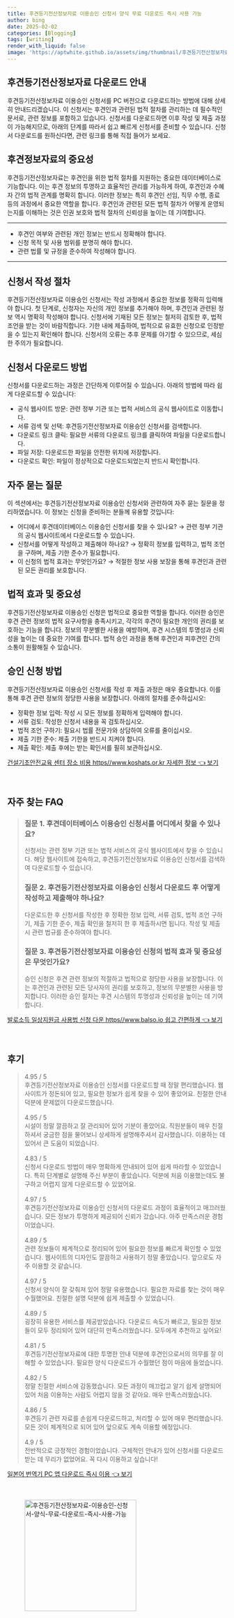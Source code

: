 ```yaml
---
title: 후견등기전산정보자료 이용승인 신청서 양식 무료 다운로드 즉시 사용 가능
author: bing
date: 2025-02-02
categories: [Blogging]
tags: [writing]
render_with_liquid: false
image: 'https://aptwhite.github.io/assets/img/thumbnail/후견등기전산정보자료-이용승인-신청서-양식-무료-다운로드-즉시-사용-가능.webp'
---
```



<h2 id='후견등기전산정보자료_다운로드'>후견등기전산정보자료 다운로드 안내</h2>

<p>후견등기전산정보자료 이용승인 신청서를 PC 버전으로 다운로드하는 방법에 대해 상세히 안내드리겠습니다. 이 신청서는 후견인과 관련된 법적 절차를 관리하는 데 필수적인 문서로, 관련 정보를 포함하고 있습니다. 신청서를 다운로드하면 이후 작성 및 제출 과정이 가능해지므로, 아래의 단계를 따라서 쉽고 빠르게 신청서를 준비할 수 있습니다. 신청서 다운로드를 원하신다면, 관련 링크를 통해 직접 들어가 보세요.</p>

<h2 id='후견정보자료의_중요성'>후견정보자료의 중요성</h2>

<p>후견등기전산정보자료는 후견인을 위한 법적 절차를 지원하는 중요한 데이터베이스로 기능합니다. 이는 후견 정보의 투명하고 효율적인 관리를 가능하게 하여, 후견인과 수혜자 간의 법적 관계를 명확히 합니다. 이러한 정보는 특히 후견인 선임, 직무 수행, 종료 등의 과정에서 중요한 역할을 합니다. 후견인과 관련된 모든 법적 절차가 어떻게 운영되는지를 이해하는 것은 인권 보호와 법적 절차의 신뢰성을 높이는 데 기여합니다.</p>

<hr />

<ul>
    <li>후견인 여부와 관련된 개인 정보는 반드시 정확해야 합니다.</li>
    <li>신청 목적 및 사용 범위를 분명히 해야 합니다.</li>
    <li>관련 법률 및 규정을 준수하여 작성해야 합니다.</li>
</ul>

<hr />

<h2 id='신청서_작성_절차'>신청서 작성 절차</h2>

<p>후견등기전산정보자료 이용승인 신청서는 작성 과정에서 중요한 정보를 정확히 입력해야 합니다. 첫 단계로, 신청자는 자신의 개인 정보를 추가해야 하며, 후견인과 관련된 정보 역시 명확히 작성해야 합니다. 신청서에 기재된 모든 정보는 철저히 검토한 후, 법적 조언을 받는 것이 바람직합니다. 기한 내에 제출하여, 법적으로 유효한 신청으로 인정받을 수 있는지 확인해야 합니다. 신청서의 오류는 추후 문제를 야기할 수 있으므로, 세심한 주의가 필요합니다.</p>

<h2 id='신청서_다운로드_방법'>신청서 다운로드 방법</h2>

<p>신청서를 다운로드하는 과정은 간단하게 이루어질 수 있습니다. 아래의 방법에 따라 쉽게 다운로드할 수 있습니다:</p>

<ul>
    <li>공식 웹사이트 방문: 관련 정부 기관 또는 법적 서비스의 공식 웹사이트로 이동합니다.</li>
    <li>서류 검색 및 선택: 후견등기전산정보자료 이용승인 신청서를 검색합니다.</li>
    <li>다운로드 링크 클릭: 필요한 서류의 다운로드 링크를 클릭하여 파일을 다운로드합니다.</li>
    <li>파일 저장: 다운로드한 파일을 안전한 위치에 저장합니다.</li>
    <li>다운로드 확인: 파일이 정상적으로 다운로드되었는지 반드시 확인합니다.</li>
</ul>

<h2 id='자주_묻는_질문'>자주 묻는 질문</h2>

<p>이 섹션에서는 후견등기전산정보자료 이용승인 신청서와 관련하여 자주 묻는 질문을 정리하였습니다. 이 정보는 신청을 준비하는 분들께 유용할 것입니다:</p>

<ul>
    <li>어디에서 후견데이터베이스 이용승인 신청서를 찾을 수 있나요? → 관련 정부 기관의 공식 웹사이트에서 다운로드할 수 있습니다.</li>
    <li>신청서를 어떻게 작성하고 제출해야 하나요? → 정확히 정보를 입력하고, 법적 조언을 구하며, 제출 기한 준수가 필요합니다.</li>
    <li>이 신청의 법적 효과는 무엇인가요? → 적절한 정보 사용 보장을 통해 후견인과 관련된 모든 권리를 보호합니다.</li>
</ul>

<h2 id='법적_효과_및_중요성'>법적 효과 및 중요성</h2>

<p>후견등기전산정보자료 이용승인 신청은 법적으로 중요한 역할을 합니다. 이러한 승인은 후견 관련 정보의 법적 요구사항을 충족시키고, 각각의 후견이 필요한 개인의 권리를 보호하는 기능을 합니다. 정보의 무분별한 사용을 예방하며, 후견 시스템의 투명성과 신뢰성을 높이는 데 중요한 기여를 합니다. 법적 승인 과정을 통해 후견인과 피후견인 간의 소통이 원활해질 수 있습니다.</p>

<h2 id='승인신청_방법'>승인 신청 방법</h2>

<p>후견등기전산정보자료 이용승인 신청서를 작성 후 제출 과정은 매우 중요합니다. 이를 통해 후견 관련 정보의 정당한 사용을 보장합니다. 아래의 절차를 준수하십시오:</p>

<ul>
    <li>정확한 정보 입력: 작성 시 모든 정보를 정확하게 입력해야 합니다.</li>
    <li>서류 검토: 작성한 신청서 내용을 꼭 검토하십시오.</li>
    <li>법적 조언 구하기: 필요시 법률 전문가와 상담하여 오류를 줄이십시오.</li>
    <li>제출 기한 준수: 제출 기한을 반드시 지켜야 합니다.</li>
    <li>제출 확인: 제출 후에는 받는 확인서를 필히 보관하십시오.</li>
</ul>


<p><a class="click-button" title="건설기초안전교육 센터 장소 비용 https//www.koshats.or.kr 자세한 정보" href="https://aptwhite.github.io/posts/%EA%B1%B4%EC%84%A4%EA%B8%B0%EC%B4%88%EC%95%88%EC%A0%84%EA%B5%90%EC%9C%A1-%EC%84%BC%ED%84%B0-%EC%9E%A5%EC%86%8C-%EB%B9%84%EC%9A%A9-httpswww.koshats.or.kr-%EC%9E%90%EC%84%B8%ED%95%9C-%EC%A0%95%EB%B3%B4/" rel="dofollow">건설기초안전교육 센터 장소 비용 https//www.koshats.or.kr 자세한 정보 👈 보기</a></p><br>
<h2 id='자주_찾는_FAQ'>자주 찾는 FAQ</h2>
<div itemscope="" itemtype="https://schema.org/FAQPage"> 
<blockquote> 
<div itemscope="" itemprop="mainEntity" itemtype="https://schema.org/Question"> 
<h3 itemprop="name">질문 1. 후견데이터베이스 이용승인 신청서를 어디에서 찾을 수 있나요?</h3> 
<div itemscope="" itemprop="acceptedAnswer" itemtype="https://schema.org/Answer"> 
<span itemprop="text"> 
<p>신청서는 관련 정부 기관 또는 법적 서비스의 공식 웹사이트에서 찾을 수 있습니다. 해당 웹사이트에 접속하고, 후견등기전산정보자료 이용승인 신청서를 검색하여 다운로드할 수 있습니다.</p> 
</span> 
</div> 
</div> 

<div itemscope="" itemprop="mainEntity" itemtype="https://schema.org/Question"> 
<h3 itemprop="name">질문 2. 후견등기전산정보자료 이용승인 신청서 다운로드 후 어떻게 작성하고 제출해야 하나요?</h3> 
<div itemscope="" itemprop="acceptedAnswer" itemtype="https://schema.org/Answer"> 
<span itemprop="text"> 
<p>다운로드한 후 신청서를 작성한 후 정확한 정보 입력, 서류 검토, 법적 조언 구하기, 제출 기한 준수, 제출 확인을 철저히 한 후 제출하시면 됩니다. 작성 및 제출 시 관련 법규를 준수하여야 합니다.</p> 
</span> 
</div> 
</div> 

<div itemscope="" itemprop="mainEntity" itemtype="https://schema.org/Question"> 
<h3 itemprop="name">질문 3. 후견등기전산정보자료 이용승인 신청의 법적 효과 및 중요성은 무엇인가요?</h3> 
<div itemscope="" itemprop="acceptedAnswer" itemtype="https://schema.org/Answer"> 
<span itemprop="text"> 
<p>승인 신청은 후견 관련 정보의 적절하고 법적으로 정당한 사용을 보장합니다. 이는 후견인과 관련된 모든 당사자의 권리를 보호하고, 정보의 무분별한 사용을 방지합니다. 이러한 승인 절차는 후견 시스템의 투명성과 신뢰성을 높이는 데 기여합니다.</p> 
</span> 
</div> 
</div> 
</blockquote> 
</div>
<p><a class="click-button" title="발로소득 일상지원금 사용법 신청 다운 https//www.balso.io 쉽고 간편하게" href="https://aptwhite.github.io/posts/%EB%B0%9C%EB%A1%9C%EC%86%8C%EB%93%9D-%EC%9D%BC%EC%83%81%EC%A7%80%EC%9B%90%EA%B8%88-%EC%82%AC%EC%9A%A9%EB%B2%95-%EC%8B%A0%EC%B2%AD-%EB%8B%A4%EC%9A%B4-httpswww.balso.io-%EC%89%BD%EA%B3%A0-%EA%B0%84%ED%8E%B8%ED%95%98%EA%B2%8C/" rel="dofollow">발로소득 일상지원금 사용법 신청 다운 https//www.balso.io 쉽고 간편하게 👈 보기</a></p><br>
<h2 id='후기'>후기</h2>
<div itemscope itemtype="https://schema.org/Product">
  <blockquote>
  <div itemprop="review" itemscope itemtype="https://schema.org/Review">
      <div itemprop="reviewRating" itemscope itemtype="https://schema.org/Rating"> <span itemprop="ratingValue">4.95</span> / <span itemprop="bestRating">5</span> </div>
      <span itemprop="reviewBody">후견등기전산정보자료 이용승인 신청서를 다운로드할 때 정말 편리했습니다. 웹사이트가 정돈되어 있고, 필요한 정보가 쉽게 찾을 수 있어 좋았어요. 친절한 안내 덕분에 문제없이 다운로드했습니다.</span>
  </div>
  <br>
  <div itemprop="review" itemscope itemtype="https://schema.org/Review">
      <div itemprop="reviewRating" itemscope itemtype="https://schema.org/Rating"> <span itemprop="ratingValue">4.95</span> / <span itemprop="bestRating">5</span> </div>
      <span itemprop="reviewBody">시설이 정말 깔끔하고 잘 관리되어 있어 기분이 좋았어요. 직원분들이 매우 친절하셔서 궁금한 점을 물어보니 상세하게 설명해주셔서 감사했습니다. 이용하는 데 있어서 큰 도움이 되었습니다.</span>
  </div>
  <br>
  <div itemprop="review" itemscope itemtype="https://schema.org/Review">
      <div itemprop="reviewRating" itemscope itemtype="https://schema.org/Rating"> <span itemprop="ratingValue">4.83</span> / <span itemprop="bestRating">5</span> </div>
      <span itemprop="reviewBody">신청서 다운로드 방법이 매우 명확하게 안내되어 있어 쉽게 따라할 수 있었습니다. 특히 단계별로 설명해 주신 부분이 좋았습니다. 덕분에 처음 이용했는데도 불구하고 어렵지 않게 다운로드할 수 있었어요.</span>
  </div>
  <br>
  <div itemprop="review" itemscope itemtype="https://schema.org/Review">
      <div itemprop="reviewRating" itemscope itemtype="https://schema.org/Rating"> <span itemprop="ratingValue">4.97</span> / <span itemprop="bestRating">5</span> </div>
      <span itemprop="reviewBody">후견등기전산정보자료 이용승인 신청서의 다운로드 과정이 효율적이고 매끄러웠습니다. 모든 정보가 투명하게 제공되어 신뢰가 갔습니다. 아주 만족스러운 경험이었습니다.</span>
  </div>
  <br>
  <div itemprop="review" itemscope itemtype="https://schema.org/Review">
      <div itemprop="reviewRating" itemscope itemtype="https://schema.org/Rating"> <span itemprop="ratingValue">4.89</span> / <span itemprop="bestRating">5</span> </div>
      <span itemprop="reviewBody">관련 정보들이 체계적으로 정리되어 있어 필요한 정보를 빠르게 확인할 수 있었습니다. 웹사이트의 디자인도 깔끔하고 사용하기 정말 좋았습니다. 앞으로도 자주 이용할 것 같습니다.</span>
  </div>
  <br>
  <div itemprop="review" itemscope itemtype="https://schema.org/Review">
      <div itemprop="reviewRating" itemscope itemtype="https://schema.org/Rating"> <span itemprop="ratingValue">4.97</span> / <span itemprop="bestRating">5</span> </div>
      <span itemprop="reviewBody">신청서 양식이 잘 갖춰져 있어 정말 유용했습니다. 필요한 자료를 찾는 것이 매우 수월했어요. 친절한 설명 덕분에 쉽게 제출할 수 있었습니다.</span>
  </div>
  <br>
  <div itemprop="review" itemscope itemtype="https://schema.org/Review">
      <div itemprop="reviewRating" itemscope itemtype="https://schema.org/Rating"> <span itemprop="ratingValue">4.89</span> / <span itemprop="bestRating">5</span> </div>
      <span itemprop="reviewBody">굉장히 유용한 서비스를 제공받았습니다. 다운로드 속도가 빠르고, 필요한 정보들이 모두 정리되어 있어 대단히 만족스러웠습니다. 모두에게 추천하고 싶어요!</span>
  </div>
  <br>
  <div itemprop="review" itemscope itemtype="https://schema.org/Review">
      <div itemprop="reviewRating" itemscope itemtype="https://schema.org/Rating"> <span itemprop="ratingValue">4.81</span> / <span itemprop="bestRating">5</span> </div>
      <span itemprop="reviewBody">후견등기전산정보자료에 대한 투명한 안내 덕분에 후견인으로서의 의무를 잘 이해할 수 있었습니다. 필요한 양식 다운로드가 수월했던 점이 마음에 들었습니다.</span>
  </div>
  <br>
  <div itemprop="review" itemscope itemtype="https://schema.org/Review">
      <div itemprop="reviewRating" itemscope itemtype="https://schema.org/Rating"> <span itemprop="ratingValue">4.82</span> / <span itemprop="bestRating">5</span> </div>
      <span itemprop="reviewBody">정말 친절한 서비스에 감동했습니다. 모든 과정이 매끄럽고 알기 쉽게 설명되어 있어 처음 이용하는 사람도 어렵지 않을 것 같아요. 매우 만족스러웠습니다.</span>
  </div>
  <br>
  <div itemprop="review" itemscope itemtype="https://schema.org/Review">
      <div itemprop="reviewRating" itemscope itemtype="https://schema.org/Rating"> <span itemprop="ratingValue">4.86</span> / <span itemprop="bestRating">5</span> </div>
      <span itemprop="reviewBody">후견등기 관련 자료를 손쉽게 다운로드하고, 처리할 수 있어 매우 편리했습니다. 모든 것이 체계적으로 되어 있어 앞으로도 계속 이용할 예정입니다.</span>
  </div>
  <br>
  <div itemprop="review" itemscope itemtype="https://schema.org/Review">
      <div itemprop="reviewRating" itemscope itemtype="https://schema.org/Rating"> <span itemprop="ratingValue">4.9</span> / <span itemprop="bestRating">5</span> </div>
      <span itemprop="reviewBody">전반적으로 긍정적인 경험이었습니다. 구체적인 안내가 있어 신청서를 다운로드 받는 데 무리가 없었어요. 꼭 다시 이용하고 싶습니다!</span>
  </div>
  </blockquote>
</div>
<p><a class="click-button" title="일본어 번역기 PC 앱 다운로드 즉시 이용" href="https://aptwhite.github.io/posts/%EC%9D%BC%EB%B3%B8%EC%96%B4-%EB%B2%88%EC%97%AD%EA%B8%B0-PC-%EC%95%B1-%EB%8B%A4%EC%9A%B4%EB%A1%9C%EB%93%9C-%EC%A6%89%EC%8B%9C-%EC%9D%B4%EC%9A%A9/" rel="dofollow">일본어 번역기 PC 앱 다운로드 즉시 이용 👈 보기</a></p><br>
<figure class="image"><img src="https://aptwhite.github.io/assets/img/thumbnail/후견등기전산정보자료-이용승인-신청서-양식-무료-다운로드-즉시-사용-가능.webp" alt="후견등기전산정보자료-이용승인-신청서-양식-무료-다운로드-즉시-사용-가능" width="256" height="256"></figure>